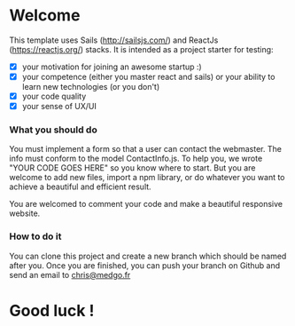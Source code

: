 # Welcome

This template uses Sails (http://sailsjs.com/) and ReactJs (https://reactjs.org/) stacks. It is intended as a project starter for testing:
- [x] your motivation for joining an awesome startup :)
- [x] your competence (either you master react and sails) or your ability to learn new technologies (or you don't)
- [x] your code quality
- [x] your sense of UX/UI

### What you should do
You must implement a form so that a user can contact the webmaster. The info must conform to the model ContactInfo.js. To help you, we wrote "YOUR CODE GOES HERE" so you know where to start. But you are welcome to add new files, import a npm library, or do whatever you want to achieve a beautiful and efficient result.

You are welcomed to comment your code and make a beautiful responsive website.

### How to do it
You can clone this project and create a new branch which should be named after you.
Once you are finished, you can push your branch on Github and send an email to chris@medgo.fr

# Good luck !
